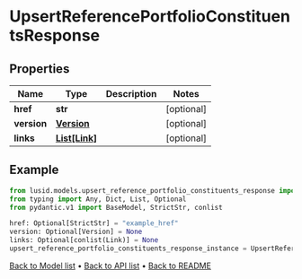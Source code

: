 # UpsertReferencePortfolioConstituentsResponse

## Properties
Name | Type | Description | Notes
------------ | ------------- | ------------- | -------------
**href** | **str** |  | [optional] 
**version** | [**Version**](Version.md) |  | [optional] 
**links** | [**List[Link]**](Link.md) |  | [optional] 
## Example

```python
from lusid.models.upsert_reference_portfolio_constituents_response import UpsertReferencePortfolioConstituentsResponse
from typing import Any, Dict, List, Optional
from pydantic.v1 import BaseModel, StrictStr, conlist

href: Optional[StrictStr] = "example_href"
version: Optional[Version] = None
links: Optional[conlist(Link)] = None
upsert_reference_portfolio_constituents_response_instance = UpsertReferencePortfolioConstituentsResponse(href=href, version=version, links=links)

```

[Back to Model list](../README.md#documentation-for-models) &#8226; [Back to API list](../README.md#documentation-for-api-endpoints) &#8226; [Back to README](../README.md)

